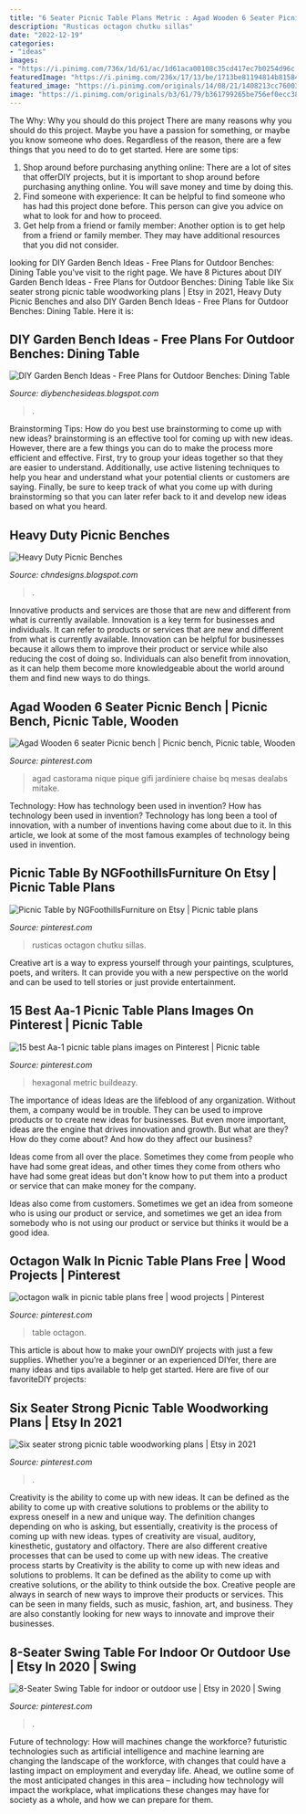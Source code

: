 ```yaml
---
title: "6 Seater Picnic Table Plans Metric : Agad Wooden 6 Seater Picnic Bench"
description: "Rusticas octagon chutku sillas"
date: "2022-12-19"
categories:
- "ideas"
images:
- "https://i.pinimg.com/736x/1d/61/ac/1d61aca00108c35cd417ec7b0254d96c.jpg"
featuredImage: "https://i.pinimg.com/236x/17/13/be/1713be81194814b815847b8237bec6b4--picnic-table-plans-picnic-tables.jpg"
featured_image: "https://i.pinimg.com/originals/14/08/21/1408213cc760031ad8bd99a33cccf2e1.jpg"
image: "https://i.pinimg.com/originals/b3/61/79/b361799265be756ef0ecc38278cd7649.jpg"
---
```



The Why: Why you should do this project
There are many reasons why you should do this project. Maybe you have a passion for something, or maybe you know someone who does. Regardless of the reason, there are a few things that you need to do to get started. Here are some tips:
1. Shop around before purchasing anything online: There are a lot of sites that offerDIY projects, but it is important to shop around before purchasing anything online. You will save money and time by doing this.
2. Find someone with experience: It can be helpful to find someone who has had this project done before. This person can give you advice on what to look for and how to proceed.
3. Get help from a friend or family member: Another option is to get help from a friend or family member. They may have additional resources that you did not consider.

	

		
looking for DIY Garden Bench Ideas - Free Plans for Outdoor Benches: Dining Table you've visit to the right page. We have 8 Pictures about DIY Garden Bench Ideas - Free Plans for Outdoor Benches: Dining Table like Six seater strong picnic table woodworking plans | Etsy in 2021, Heavy Duty Picnic Benches and also DIY Garden Bench Ideas - Free Plans for Outdoor Benches: Dining Table. Here it is:
		
    
## DIY Garden Bench Ideas - Free Plans For Outdoor Benches: Dining Table

<img loading=lazy src="https://i.etsystatic.com/18122318/r/il/bcd6d3/1883637345/il_570xN.1883637345_ozie.jpg" onerror="this.onerror=null;this.src='https://tse4.mm.bing.net/th?id=OIP.Mx1XXoq8BdcSNam2p9NOqgHaF7&amp;pid=15.1';" alt="DIY Garden Bench Ideas - Free Plans for Outdoor Benches: Dining Table">

_Source: diybenchesideas.blogspot.com_

>. 

	

Brainstorming Tips: How do you best use brainstorming to come up with new ideas?
brainstorming is an effective tool for coming up with new ideas. However, there are a few things you can do to make the process more efficient and effective. First, try to group your ideas together so that they are easier to understand. Additionally, use active listening techniques to help you hear and understand what your potential clients or customers are saying. Finally, be sure to keep track of what you come up with during brainstorming so that you can later refer back to it and develop new ideas based on what you heard.

    
## Heavy Duty Picnic Benches

<img loading=lazy src="https://www.picnicbenchs.co.uk/acatalog/picnictable3.jpg" onerror="this.onerror=null;this.src='https://tse2.mm.bing.net/th?id=OIP.oKHOLyYnWM37f9SMctYPigHaEK&amp;pid=15.1';" alt="Heavy Duty Picnic Benches">

_Source: chndesigns.blogspot.com_

>. 

	

Innovative products and services are those that are new and different from what is currently available.
Innovation is a key term for businesses and individuals. It can refer to products or services that are new and different from what is currently available. Innovation can be helpful for businesses because it allows them to improve their product or service while also reducing the cost of doing so. Individuals can also benefit from innovation, as it can help them become more knowledgeable about the world around them and find new ways to do things.

    
## Agad Wooden 6 Seater Picnic Bench | Picnic Bench, Picnic Table, Wooden

<img loading=lazy src="https://i.pinimg.com/originals/5a/41/b7/5a41b7b24df1807faf4b1f000b2541ce.jpg" onerror="this.onerror=null;this.src='https://tse1.mm.bing.net/th?id=OIP.5Kyfl8YgLkDpNzYurBTmYwHaHa&amp;pid=15.1';" alt="Agad Wooden 6 seater Picnic bench | Picnic bench, Picnic table, Wooden">

_Source: pinterest.com_

>agad castorama nique pique gifi jardiniere chaise bq mesas dealabs mitake. 

	

Technology: How has technology been used in invention?
How has technology been used in invention? Technology has long been a tool of innovation, with a number of inventions having come about due to it. In this article, we look at some of the most famous examples of technology being used in invention.

    
## Picnic Table By NGFoothillsFurniture On Etsy | Picnic Table Plans

<img loading=lazy src="https://i.pinimg.com/originals/b3/61/79/b361799265be756ef0ecc38278cd7649.jpg" onerror="this.onerror=null;this.src='https://tse3.mm.bing.net/th?id=OIP.xsmkIs7nJJCaw2L4UK9h7wAAAA&amp;pid=15.1';" alt="Picnic Table by NGFoothillsFurniture on Etsy | Picnic table plans">

_Source: pinterest.com_

>rusticas octagon chutku sillas. 

	

Creative art is a way to express yourself through your paintings, sculptures, poets, and writers. It can provide you with a new perspective on the world and can be used to tell stories or just provide entertainment.

    
## 15 Best Aa-1 Picnic Table Plans Images On Pinterest | Picnic Table

<img loading=lazy src="https://i.pinimg.com/236x/17/13/be/1713be81194814b815847b8237bec6b4--picnic-table-plans-picnic-tables.jpg" onerror="this.onerror=null;this.src='https://tse3.mm.bing.net/th?id=OIP.fWtEVfPh2XbOe7lEeedKbQAAAA&amp;pid=15.1';" alt="15 best Aa-1 picnic table plans images on Pinterest | Picnic table">

_Source: pinterest.com_

>hexagonal metric buildeazy. 

	

The importance of ideas
Ideas are the lifeblood of any organization. Without them, a company would be in trouble. They can be used to improve products or to create new ideas for businesses. But even more important, ideas are the engine that drives innovation and growth.
But what are they? How do they come about? And how do they affect our business?

Ideas come from all over the place. Sometimes they come from people who have had some great ideas, and other times they come from others who have had some great ideas but don't know how to put them into a product or service that can make money for the company.

Ideas also come from customers. Sometimes we get an idea from someone who is using our product or service, and sometimes we get an idea from somebody who is not using our product or service but thinks it would be a good idea.

    
## Octagon Walk In Picnic Table Plans Free | Wood Projects | Pinterest

<img loading=lazy src="https://s-media-cache-ak0.pinimg.com/600x315/7d/16/3f/7d163fcb86a813a06e0ba2b7ace697ed.jpg" onerror="this.onerror=null;this.src='https://tse2.mm.bing.net/th?id=OIP.clWRZdcm33iq73TuCgu1-wHaD4&amp;pid=15.1';" alt="octagon walk in picnic table plans free | wood projects | Pinterest">

_Source: pinterest.com_

>table octagon. 

	

This article is about how to make your ownDIY projects with just a few supplies. Whether you’re a beginner or an experienced DIYer, there are many ideas and tips available to help get started. Here are five of our favoriteDIY projects: 

    
## Six Seater Strong Picnic Table Woodworking Plans | Etsy In 2021

<img loading=lazy src="https://i.pinimg.com/736x/1d/61/ac/1d61aca00108c35cd417ec7b0254d96c.jpg" onerror="this.onerror=null;this.src='https://tse3.mm.bing.net/th?id=OIP.Joym0cUAHzcS0zFU1OlzfwHaFj&amp;pid=15.1';" alt="Six seater strong picnic table woodworking plans | Etsy in 2021">

_Source: pinterest.com_

>. 

	

Creativity is the ability to come up with new ideas. It can be defined as the ability to come up with creative solutions to problems or the ability to express oneself in a new and unique way. The definition changes depending on who is asking, but essentially, creativity is the process of coming up with new ideas. types of creativity are visual, auditory, kinesthetic, gustatory and olfactory. There are also different creative processes that can be used to come up with new ideas. The creative process starts by
Creativity is the ability to come up with new ideas and solutions to problems. It can be defined as the ability to come up with creative solutions, or the ability to think outside the box. Creative people are always in search of new ways to improve their products or services. This can be seen in many fields, such as music, fashion, art, and business. They are also constantly looking for new ways to innovate and improve their businesses.

    
## 8-Seater Swing Table For Indoor Or Outdoor Use | Etsy In 2020 | Swing

<img loading=lazy src="https://i.pinimg.com/originals/14/08/21/1408213cc760031ad8bd99a33cccf2e1.jpg" onerror="this.onerror=null;this.src='https://tse2.mm.bing.net/th?id=OIP.OoLinrfzSi4f-ek-RGhZ4AHaF4&amp;pid=15.1';" alt="8-Seater Swing Table for indoor or outdoor use | Etsy in 2020 | Swing">

_Source: pinterest.com_

>. 

	

Future of technology: How will machines change the workforce?
futuristic technologies such as artificial intelligence and machine learning are changing the landscape of the workforce, with changes that could have a lasting impact on employment and everyday life. Ahead, we outline some of the most anticipated changes in this area – including how technology will impact the workplace, what implications these changes may have for society as a whole, and how we can prepare for them.

